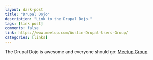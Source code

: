 ```yaml
---
layout: dark-post
title: "Drupal Dojo"
description: "Link to the Drupal Dojo."
tags: [link post]
comments: false
link: https://www.meetup.com/Austin-Drupal-Users-Group/
categories: [links]
---
```


The Drupal Dojo is awesome and everyone should go:
[Meetup Group](https://www.meetup.com/Austin-Drupal-Users-Group/)
